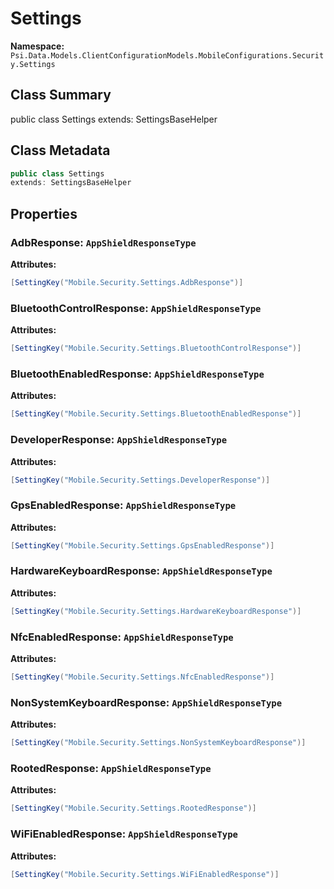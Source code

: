 # Settings

**Namespace:** `Psi.Data.Models.ClientConfigurationModels.MobileConfigurations.Security.Settings`

## Class Summary

public class Settings
extends: SettingsBaseHelper

## Class Metadata

```typescript
public class Settings
extends: SettingsBaseHelper
```

## Properties

### AdbResponse: `AppShieldResponseType`

**Attributes:**
```csharp
[SettingKey("Mobile.Security.Settings.AdbResponse")]
```

### BluetoothControlResponse: `AppShieldResponseType`

**Attributes:**
```csharp
[SettingKey("Mobile.Security.Settings.BluetoothControlResponse")]
```

### BluetoothEnabledResponse: `AppShieldResponseType`

**Attributes:**
```csharp
[SettingKey("Mobile.Security.Settings.BluetoothEnabledResponse")]
```

### DeveloperResponse: `AppShieldResponseType`

**Attributes:**
```csharp
[SettingKey("Mobile.Security.Settings.DeveloperResponse")]
```

### GpsEnabledResponse: `AppShieldResponseType`

**Attributes:**
```csharp
[SettingKey("Mobile.Security.Settings.GpsEnabledResponse")]
```

### HardwareKeyboardResponse: `AppShieldResponseType`

**Attributes:**
```csharp
[SettingKey("Mobile.Security.Settings.HardwareKeyboardResponse")]
```

### NfcEnabledResponse: `AppShieldResponseType`

**Attributes:**
```csharp
[SettingKey("Mobile.Security.Settings.NfcEnabledResponse")]
```

### NonSystemKeyboardResponse: `AppShieldResponseType`

**Attributes:**
```csharp
[SettingKey("Mobile.Security.Settings.NonSystemKeyboardResponse")]
```

### RootedResponse: `AppShieldResponseType`

**Attributes:**
```csharp
[SettingKey("Mobile.Security.Settings.RootedResponse")]
```

### WiFiEnabledResponse: `AppShieldResponseType`

**Attributes:**
```csharp
[SettingKey("Mobile.Security.Settings.WiFiEnabledResponse")]
```
